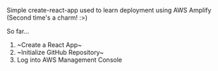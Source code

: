 Simple create-react-app used to learn deployment using AWS Amplify  
(Second time's a charm! :>)

So far...  
1. ~Create a React App~  
2. ~Initialize GitHub Repository~    
3. Log into AWS Management Console  